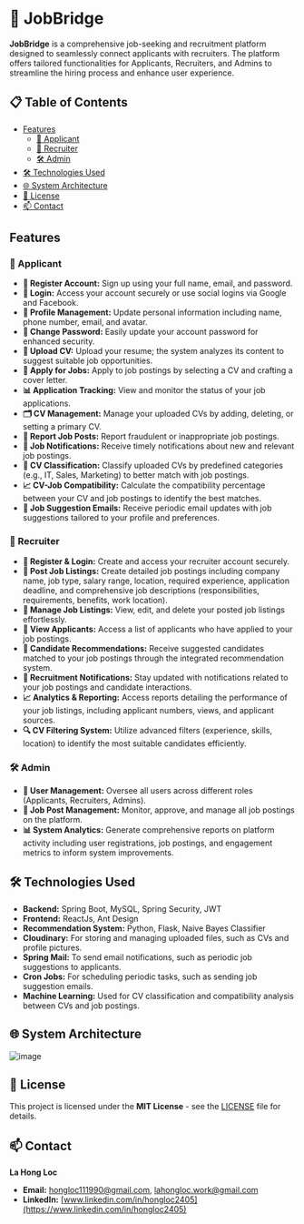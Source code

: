 # 💼 JobBridge

**JobBridge** is a comprehensive job-seeking and recruitment platform designed to seamlessly connect applicants with recruiters. The platform offers tailored functionalities for Applicants, Recruiters, and Admins to streamline the hiring process and enhance user experience.

## 📋 Table of Contents

- [Features](#features)
  - [👤 Applicant](#-applicant)
  - [🏢 Recruiter](#-recruiter)
  - [🛠️ Admin](#%EF%B8%8F-admin)
- [🛠️ Technologies Used](#%EF%B8%8F-technologies-used)
- [🌐 System Architecture](#-system-architecture)  
- [📄 License](#-license)
- [📫 Contact](#-contact)

## Features

### 👤 Applicant

- **📝 Register Account:** Sign up using your full name, email, and password.
- **🔐 Login:** Access your account securely or use social logins via Google and Facebook.
- **👤 Profile Management:** Update personal information including name, phone number, email, and avatar.
- **🔑 Change Password:** Easily update your account password for enhanced security.
- **📄 Upload CV:** Upload your resume; the system analyzes its content to suggest suitable job opportunities.
- **💼 Apply for Jobs:** Apply to job postings by selecting a CV and crafting a cover letter.
- **📊 Application Tracking:** View and monitor the status of your job applications.
- **🗂️ CV Management:** Manage your uploaded CVs by adding, deleting, or setting a primary CV.
- **🚩 Report Job Posts:** Report fraudulent or inappropriate job postings.
- **🔔 Job Notifications:** Receive timely notifications about new and relevant job postings.
- **📂 CV Classification:** Classify uploaded CVs by predefined categories (e.g., IT, Sales, Marketing) to better match with job postings.
- **📈 CV-Job Compatibility:** Calculate the compatibility percentage between your CV and job postings to identify the best matches.
- **📧 Job Suggestion Emails:** Receive periodic email updates with job suggestions tailored to your profile and preferences.

### 🏢 Recruiter

- **📝 Register & Login:** Create and access your recruiter account securely.
- **📢 Post Job Listings:** Create detailed job postings including company name, job type, salary range, location, required experience, application deadline, and comprehensive job descriptions (responsibilities, requirements, benefits, work location).
- **📄 Manage Job Listings:** View, edit, and delete your posted job listings effortlessly.
- **👥 View Applicants:** Access a list of applicants who have applied to your job postings.
- **🤝 Candidate Recommendations:** Receive suggested candidates matched to your job postings through the integrated recommendation system.
- **🔔 Recruitment Notifications:** Stay updated with notifications related to your job postings and candidate interactions.
- **📈 Analytics & Reporting:** Access reports detailing the performance of your job listings, including applicant numbers, views, and applicant sources.
- **🔍 CV Filtering System:** Utilize advanced filters (experience, skills, location) to identify the most suitable candidates efficiently.

### 🛠️ Admin

- **👥 User Management:** Oversee all users across different roles (Applicants, Recruiters, Admins).
- **📢 Job Post Management:** Monitor, approve, and manage all job postings on the platform.
- **📊 System Analytics:** Generate comprehensive reports on platform activity including user registrations, job postings, and engagement metrics to inform system improvements.

## 🛠️ Technologies Used

- **Backend:** Spring Boot, MySQL, Spring Security, JWT
- **Frontend:** ReactJs, Ant Design
- **Recommendation System:** Python, Flask, Naive Bayes Classifier
- **Cloudinary:** For storing and managing uploaded files, such as CVs and profile pictures.
- **Spring Mail:** To send email notifications, such as periodic job suggestions to applicants.
- **Cron Jobs:** For scheduling periodic tasks, such as sending job suggestion emails.
- **Machine Learning:** Used for CV classification and compatibility analysis between CVs and job postings.

## 🌐 System Architecture
![image](https://github.com/user-attachments/assets/8aad04f0-d026-435d-bfa0-3c8cd36b7656)


## 📄 License

This project is licensed under the **MIT License** - see the [LICENSE](LICENSE) file for details.

## 📫 Contact

**La Hong Loc**  
- **Email:** hongloc111990@gmail.com, lahongloc.work@gmail.com
- **LinkedIn:** [www.linkedin.com/in/hongloc2405](https://www.linkedin.com/in/hongloc2405)  
